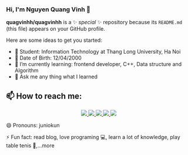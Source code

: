 ### Hi, I'm Nguyen Quang Vinh 👋

**quagvinhh/quagvinhh** is a ✨ _special_ ✨ repository because its `README.md` (this file) appears on your GitHub profile.

Here are some ideas to get you started:

- 🔭 Student: Information Technology at Thang Long University, Ha Noi
- 🐼 Date of Birth: 12/04/2000 
- 🌱 I’m currently learning: frontend developer, C++, Data structure and Algorithm
- 💬 Ask me any thing what I learned
## 📫 How to reach me:
  <p align="center">
    <a href="https://www.linkedin.com/in/vinhnguyen2000/" target="Linkedin">
      <img src="https://img.icons8.com/fluent/48/000000/linkedin.png"/>
    </a>
    <a href="https://www.facebook.com/vinhnguyen1204" alt="Facebook">
      <img src="https://img.icons8.com/fluent/48/000000/facebook-new.png" target="_blank" />
    </a> 
    <a href="https://github.com/quagvinhh" alt="Github">
      <img src="https://img.icons8.com/fluent/48/000000/github.png"/>
    </a> 
    <a href = "https://www.instagram.com/nq_vinh_1204/" alt = "Instagram">
      <img src="https://img.icons8.com/color/48/000000/instagram-new--v1.png"/>
    </a>
    <a href = "https://twitter.com/nqvinh2000" alt = "Twitter">
      <img src="https://img.icons8.com/color/48/000000/twitter--v1.png"/>
    </a>
  </p>
😄 Pronouns: juniokun


⚡ Fun fact: read blog, love programing 💻, learn a lot of knowledge, play table tenis 🏓,...more
